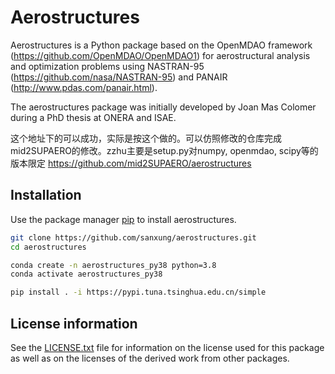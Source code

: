 # Aerostructures

Aerostructures is a Python package based on the OpenMDAO framework (https://github.com/OpenMDAO/OpenMDAO1) for aerostructural analysis and optimization problems using NASTRAN-95 (https://github.com/nasa/NASTRAN-95) and PANAIR (http://www.pdas.com/panair.html).

The aerostructures package was initially developed by Joan Mas Colomer during a PhD thesis at ONERA and ISAE.

这个地址下的可以成功，实际是按这个做的。可以仿照修改的仓库完成mid2SUPAERO的修改。zzhu主要是setup.py对numpy, openmdao, scipy等的版本限定
https://github.com/mid2SUPAERO/aerostructures

## Installation

Use the package manager [pip](https://pip.pypa.io/en/stable/) to install aerostructures.

```bash
git clone https://github.com/sanxung/aerostructures.git
cd aerostructures

conda create -n aerostructures_py38 python=3.8
conda activate aerostructures_py38

pip install . -i https://pypi.tuna.tsinghua.edu.cn/simple
```

## License information

See the [LICENSE.txt](LICENSE.txt) file for information on the license used for this package as well as on the licenses of the derived work from other packages.
